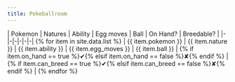 ```yaml
---
title: Pokeballroom
---
```


| Pokemon | Natures | Ability | Egg moves | Ball | On Hand? | Breedable? |
|-|-|-|-|-|-|
{% for item in site.data.list %} | {{ item.pokemon }} | {{ item.nature }} | {{ item.ability }} | {{ item.egg_moves }} | {{ item.ball }} | {% if item.on_hand == true %}✔{% elsif item.on_hand == false %}✘{% endif %} | {% if item.can_breed == true %}✔{% elsif item.can_breed == false %}✘{% endif %} |
{% endfor %}
